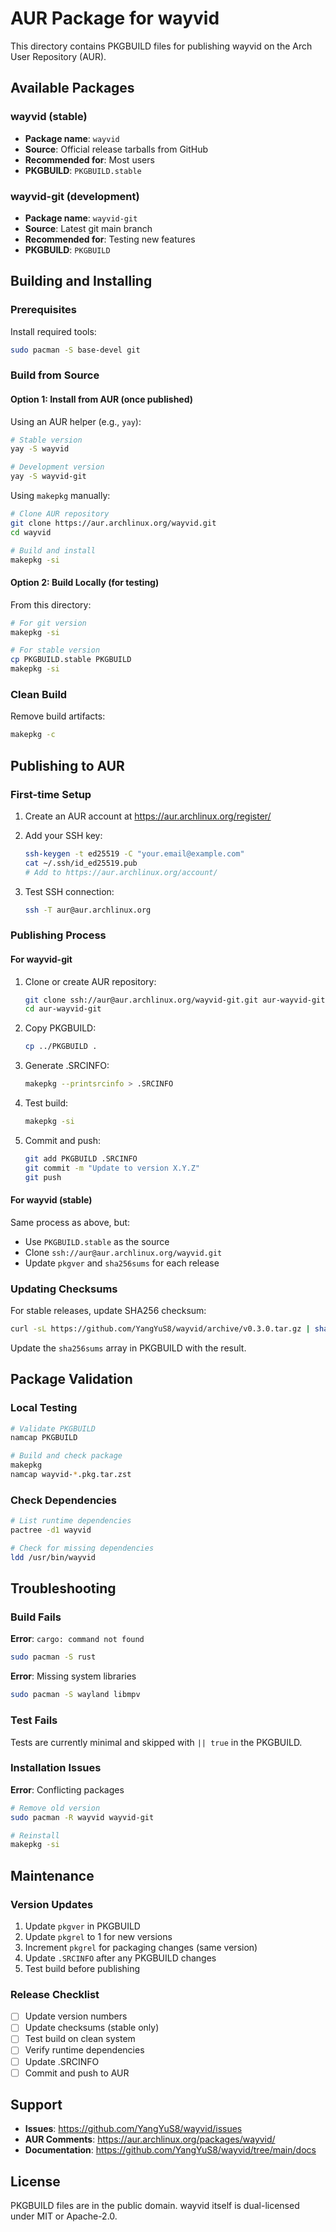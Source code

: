 # AUR Package for wayvid

This directory contains PKGBUILD files for publishing wayvid on the Arch User Repository (AUR).

## Available Packages

### wayvid (stable)
- **Package name**: `wayvid`
- **Source**: Official release tarballs from GitHub
- **Recommended for**: Most users
- **PKGBUILD**: `PKGBUILD.stable`

### wayvid-git (development)
- **Package name**: `wayvid-git`
- **Source**: Latest git main branch
- **Recommended for**: Testing new features
- **PKGBUILD**: `PKGBUILD`

## Building and Installing

### Prerequisites

Install required tools:
```bash
sudo pacman -S base-devel git
```

### Build from Source

#### Option 1: Install from AUR (once published)

Using an AUR helper (e.g., `yay`):
```bash
# Stable version
yay -S wayvid

# Development version
yay -S wayvid-git
```

Using `makepkg` manually:
```bash
# Clone AUR repository
git clone https://aur.archlinux.org/wayvid.git
cd wayvid

# Build and install
makepkg -si
```

#### Option 2: Build Locally (for testing)

From this directory:
```bash
# For git version
makepkg -si

# For stable version
cp PKGBUILD.stable PKGBUILD
makepkg -si
```

### Clean Build

Remove build artifacts:
```bash
makepkg -c
```

## Publishing to AUR

### First-time Setup

1. Create an AUR account at https://aur.archlinux.org/register/

2. Add your SSH key:
   ```bash
   ssh-keygen -t ed25519 -C "your.email@example.com"
   cat ~/.ssh/id_ed25519.pub
   # Add to https://aur.archlinux.org/account/
   ```

3. Test SSH connection:
   ```bash
   ssh -T aur@aur.archlinux.org
   ```

### Publishing Process

#### For wayvid-git

1. Clone or create AUR repository:
   ```bash
   git clone ssh://aur@aur.archlinux.org/wayvid-git.git aur-wayvid-git
   cd aur-wayvid-git
   ```

2. Copy PKGBUILD:
   ```bash
   cp ../PKGBUILD .
   ```

3. Generate .SRCINFO:
   ```bash
   makepkg --printsrcinfo > .SRCINFO
   ```

4. Test build:
   ```bash
   makepkg -si
   ```

5. Commit and push:
   ```bash
   git add PKGBUILD .SRCINFO
   git commit -m "Update to version X.Y.Z"
   git push
   ```

#### For wayvid (stable)

Same process as above, but:
- Use `PKGBUILD.stable` as the source
- Clone `ssh://aur@aur.archlinux.org/wayvid.git`
- Update `pkgver` and `sha256sums` for each release

### Updating Checksums

For stable releases, update SHA256 checksum:
```bash
curl -sL https://github.com/YangYuS8/wayvid/archive/v0.3.0.tar.gz | sha256sum
```

Update the `sha256sums` array in PKGBUILD with the result.

## Package Validation

### Local Testing

```bash
# Validate PKGBUILD
namcap PKGBUILD

# Build and check package
makepkg
namcap wayvid-*.pkg.tar.zst
```

### Check Dependencies

```bash
# List runtime dependencies
pactree -d1 wayvid

# Check for missing dependencies
ldd /usr/bin/wayvid
```

## Troubleshooting

### Build Fails

**Error**: `cargo: command not found`
```bash
sudo pacman -S rust
```

**Error**: Missing system libraries
```bash
sudo pacman -S wayland libmpv
```

### Test Fails

Tests are currently minimal and skipped with `|| true` in the PKGBUILD.

### Installation Issues

**Error**: Conflicting packages
```bash
# Remove old version
sudo pacman -R wayvid wayvid-git

# Reinstall
makepkg -si
```

## Maintenance

### Version Updates

1. Update `pkgver` in PKGBUILD
2. Update `pkgrel` to 1 for new versions
3. Increment `pkgrel` for packaging changes (same version)
4. Update `.SRCINFO` after any PKGBUILD changes
5. Test build before publishing

### Release Checklist

- [ ] Update version numbers
- [ ] Update checksums (stable only)
- [ ] Test build on clean system
- [ ] Verify runtime dependencies
- [ ] Update .SRCINFO
- [ ] Commit and push to AUR

## Support

- **Issues**: https://github.com/YangYuS8/wayvid/issues
- **AUR Comments**: https://aur.archlinux.org/packages/wayvid/
- **Documentation**: https://github.com/YangYuS8/wayvid/tree/main/docs

## License

PKGBUILD files are in the public domain. wayvid itself is dual-licensed under MIT or Apache-2.0.
